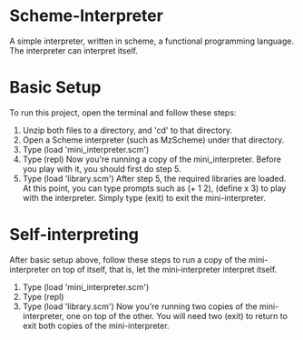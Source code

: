 # Scheme-Interpreter
A simple interpreter, written in scheme, a functional programming language. The interpreter can interpret itself.

# Basic Setup
To run this project, open the terminal and follow these steps:
1) Unzip both files to a directory, and 'cd' to that directory.
2) Open a Scheme interpreter (such as MzScheme) under that directory.
3) Type (load 'mini_interpreter.scm')
4) Type (repl)
Now you're running a copy of the mini_interpreter. Before you play with it, you should first do step 5.
5) Type (load 'library.scm')
After step 5, the required libraries are loaded. At this point, you can type prompts such as (+ 1 2), (define x 3) to play with the interpreter. Simply type (exit) to exit the mini-interpreter.

# Self-interpreting
After basic setup above, follow these steps to run a copy of the mini-interpreter on top of itself, that is, let the mini-interpreter interpret itself.
1) Type (load 'mini_interpreter.scm')
2) Type (repl)
3) Type (load 'library.scm')
Now you're running two copies of the mini-interpreter, one on top of the other. You will need two (exit) to return to exit both copies of the mini-interpreter.
